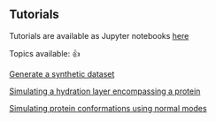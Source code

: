 ## Tutorials

Tutorials are available as Jupyter notebooks [here](https://github.com/chuckie82/skopi/tree/master/examples/notebooks)

Topics available: :+1:

[Generate a synthetic dataset](https://github.com/chuckie82/skopi/blob/main/examples/notebooks/cspi_generate_synthetic_dataset.ipynb) 

[Simulating a hydration layer encompassing a protein](https://github.com/chuckie82/skopi/blob/main/examples/notebooks/hydration_layer.ipynb)

[Simulating protein conformations using normal modes](https://github.com/chuckie82/skopi/blob/main/examples/notebooks/normal-mode-sampling.ipynb)
<br />
<br />
